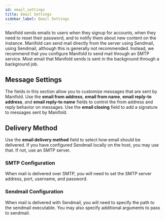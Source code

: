 ```yaml
---
id: email_settings
title: Email Settings
sidebar_label: Email Settings
---
```


Manifold sends emails to users when they signup for accounts, when they need to reset their password, and to notify them about new content on the instance. Manifold can send mail directly from the server using Sendmail, using Sendmail, although this is generally not recommended. Instead, we recommend that you configure Manifold to send mail through an SMTP service. Most email that Manifold sends is sent in the background through a background job.

## Message Settings

The fields in this section allow you to customize messages that are sent by Manifold. Use the **email from address**, **email from name**, **email reply-to address**, and **email reply-to name** fields to control the from address and reply behavior on messages. Use the **email closing** field to add a signature to messages sent by Manifold.

## Delivery Method

Use the **email delivery method** field to select how email should be delivered. If you have configured Sendmail locally on the host, you may use that. If not, use an SMTP server.

### SMTP Configuration

When mail is delivered over SMTP, you will need to set the SMTP server address, port, username, and password.

### Sendmail Configuration

When mail is delivered with Sendmail, you will need to specify the path to the sendmail executable. You may also specify additional arguments to pass to sendmail.

